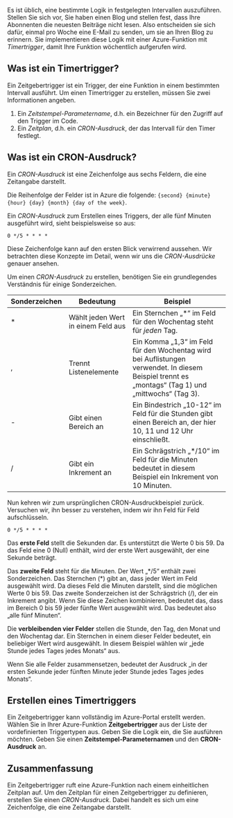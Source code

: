 Es ist üblich, eine bestimmte Logik in festgelegten Intervallen auszuführen. Stellen Sie sich vor, Sie haben einen Blog und stellen fest, dass Ihre Abonnenten die neuesten Beiträge nicht lesen. Also entscheiden sie sich dafür, einmal pro Woche eine E-Mail zu senden, um sie an Ihren Blog zu erinnern. Sie implementieren diese Logik mit einer Azure-Funktion mit _Timertrigger_, damit Ihre Funktion wöchentlich aufgerufen wird.

## <a name="what-is-a-timer-trigger"></a>Was ist ein Timertrigger?

Ein Zeitgebertrigger ist ein Trigger, der eine Funktion in einem bestimmten Intervall ausführt. Um einen Timertrigger zu erstellen, müssen Sie zwei Informationen angeben.

1. Ein *Zeitstempel-Parametername*, d.h. ein Bezeichner für den Zugriff auf den Trigger im Code.
2. Ein *Zeitplan*, d.h. ein *CRON-Ausdruck*, der das Intervall für den Timer festlegt.

## <a name="what-is-a-cron-expression"></a>Was ist ein CRON-Ausdruck?

Ein *CRON-Ausdruck* ist eine Zeichenfolge aus sechs Feldern, die eine Zeitangabe darstellt.

Die Reihenfolge der Felder ist in Azure die folgende: `{second} {minute} {hour} {day} {month} {day of the week}`.

Ein *CRON-Ausdruck* zum Erstellen eines Triggers, der alle fünf Minuten ausgeführt wird, sieht beispielsweise so aus:

```log
0 */5 * * * *
```

Diese Zeichenfolge kann auf den ersten Blick verwirrend aussehen. Wir betrachten diese Konzepte im Detail, wenn wir uns die *CRON-Ausdrücke* genauer ansehen.

Um einen *CRON-Ausdruck* zu erstellen, benötigen Sie ein grundlegendes Verständnis für einige Sonderzeichen.

| Sonderzeichen | Bedeutung | Beispiel |
| ------------- | ------------- | ------------- |
| *      | Wählt jeden Wert in einem Feld aus | Ein Sternchen „*“ im Feld für den Wochentag steht für *jeden* Tag. |
| ,      | Trennt Listenelemente | Ein Komma „1,3“ im Feld für den Wochentag wird bei Auflistungen verwendet. In diesem Beispiel trennt es „montags“ (Tag 1) und „mittwochs“ (Tag 3). |
| -      | Gibt einen Bereich an | Ein Bindestrich „10-12“ im Feld für die Stunden gibt einen Bereich an, der hier 10, 11 und 12 Uhr einschließt. |
| /      | Gibt ein Inkrement an | Ein Schrägstrich „*/10“ im Feld für die Minuten bedeutet in diesem Beispiel ein Inkrement von 10 Minuten. |

Nun kehren wir zum ursprünglichen CRON-Ausdruckbeispiel zurück. Versuchen wir, ihn besser zu verstehen, indem wir ihn Feld für Feld aufschlüsseln.

```log
0 */5 * * * *
```

Das **erste Feld** stellt die Sekunden dar. Es unterstützt die Werte 0 bis 59. Da das Feld eine 0 (Null) enthält, wird der erste Wert ausgewählt, der eine Sekunde beträgt.

Das **zweite Feld** steht für die Minuten. Der Wert „*/5“ enthält zwei Sonderzeichen. Das Sternchen (\*) gibt an, dass jeder Wert im Feld ausgewählt wird. Da dieses Feld die Minuten darstellt, sind die möglichen Werte 0 bis 59. Das zweite Sonderzeichen ist der Schrägstrich (/), der ein Inkrement angibt. Wenn Sie diese Zeichen kombinieren, bedeutet das, dass im Bereich 0 bis 59 jeder fünfte Wert ausgewählt wird. Das bedeutet also „alle fünf Minuten“.

Die **verbleibenden vier Felder** stellen die Stunde, den Tag, den Monat und den Wochentag dar. Ein Sternchen in einem dieser Felder bedeutet, ein beliebiger Wert wird ausgewählt. In diesem Beispiel wählen wir „jede Stunde jedes Tages jedes Monats“ aus.

Wenn Sie alle Felder zusammensetzen, bedeutet der Ausdruck „in der ersten Sekunde jeder fünften Minute jeder Stunde jedes Tages jedes Monats“.

## <a name="how-to-create-a-timer-trigger"></a>Erstellen eines Timertriggers

Ein Zeitgebertrigger kann vollständig im Azure-Portal erstellt werden. Wählen Sie in Ihrer Azure-Funktion **Zeitgebertrigger** aus der Liste der vordefinierten Triggertypen aus. Geben Sie die Logik ein, die Sie ausführen möchten. Geben Sie einen **Zeitstempel-Parameternamen** und den **CRON-Ausdruck** an.

## <a name="summary"></a>Zusammenfassung

Ein Zeitgebertrigger ruft eine Azure-Funktion nach einem einheitlichen Zeitplan auf. Um den Zeitplan für einen Zeitgebertrigger zu definieren, erstellen Sie einen *CRON-Ausdruck*. Dabei handelt es sich um eine Zeichenfolge, die eine Zeitangabe darstellt.
